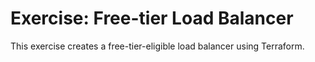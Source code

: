 # Exercise: Free-tier Load Balancer

This exercise creates a free-tier-eligible load balancer using Terraform.